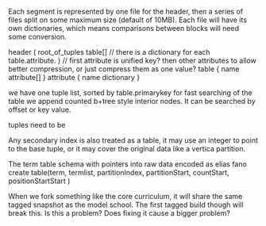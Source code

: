   
  Each segment is represented by one file for the header, then a series of files split on some maximum size (default of 10MB). Each file will have its own dictionaries, which means comparisons between blocks will need some conversion.


  header (
     root_of_tuples
     table[]  // there is a dictionary for each table.attribute.
  )
  // first attribute is unified key? then other attributes to allow better compression, or just compress them as one value?
  table {
    name
    attribute[]
  }
  attribute {
     name
     dictionary
  }
  
  we have one tuple list, sorted by table.primarykey
  for fast searching of the table we append counted b+tree style interior nodes. It can be searched by offset or key value.

  tuples need to be 

  Any secondary index is also treated as a table, it may use an integer to point to the base tuple, or it may cover the original data like a vertica partition.

The term table schema with pointers into raw data encoded as elias fano
 create table(term, termlist, partitionIndex, partitionStart, 
   countStart, positionStartStart )


  

 When we fork something like the core curriculum, it will share the same tagged snapshot as the model school. The first tagged build though will break this. Is this a problem? Does fixing it cause a bigger problem?

 